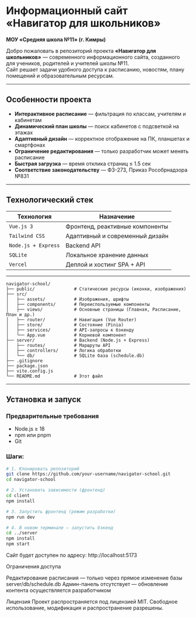 # Информационный сайт «Навигатор для школьников»  
**МОУ «Средняя школа №11» (г. Кимры)**  

Добро пожаловать в репозиторий проекта **«Навигатор для школьников»** — современного информационного сайта, созданного для учеников, родителей и учителей школы №11.  
Сайт решает задачи удобного доступа к расписанию, новостям, плану помещений и образовательным ресурсам.

---

## Особенности проекта

- **Интерактивное расписание** — фильтрация по классам, учителям и кабинетам  
- **Динамический план школы** — поиск кабинетов с подсветкой на этажах  
- **Адаптивный дизайн** — корректное отображение на ПК, планшетах и смартфонах  
- **Ограничение редактирования** — только разработчик может менять расписание  
- **Быстрая загрузка** — время отклика страниц ≤ 1.5 сек  
- **Соответствие законодательству** — ФЗ-273, Приказ Рособрнадзора №831

---

## Технологический стек

| Технология       | Назначение                          |
|------------------|-------------------------------------|
| `Vue.js 3`       | Фронтенд, реактивные компоненты     |
| `Tailwind CSS`   | Адаптивный и современный дизайн     |
| `Node.js + Express` | Backend API                      |
| `SQLite`         | Локальное хранение данных           |
| `Vercel`         | Деплой и хостинг SPA + API          |

---

```plaintext
navigator-school/
├── public/               # Статические ресурсы (иконки, изображения)
├── src/
│   ├── assets/           # Изображения, шрифты
│   ├── components/       # Переиспользуемые компоненты
│   ├── views/            # Основные страницы (Главная, Расписание, План и др.)
│   ├── router/           # Навигация (Vue Router)
│   ├── store/            # Состояние (Pinia)
│   ├── services/         # API-запросы к бэкенду
│   └── App.vue           # Корневой компонент
├── server/               # Backend (Node.js + Express)
│   ├── routes/           # Маршруты API
│   ├── controllers/      # Логика обработки
│   └── db/               # SQLite база (schedule.db)
├── .gitignore
├── package.json
├── vite.config.js
└── README.md             # Этот файл
```

---

## Установка и запуск

### Предварительные требования
- Node.js ≥ 18
- npm или pnpm
- Git

### Шаги:

```bash
# 1. Клонировать репозиторий
git clone https://github.com/your-username/navigator-school.git
cd navigator-school

# 2. Установить зависимости (фронтенд)
cd client
npm install

# 3. Запустить фронтенд (режим разработки)
npm run dev

# 4. В новом терминале — запустить бэкенд
cd ../server
npm install
npm start
```
Сайт будет доступен по адресу: http://localhost:5173

Ограничения доступа

Редактирование расписания — только через прямое изменение базы server/db/schedule.db
Админ-панель отсутствует — обновление контента осуществляется разработчиком

Лицензия
Проект распространяется под лицензией MIT.
Свободное использование, модификация и распространение разрешены.
